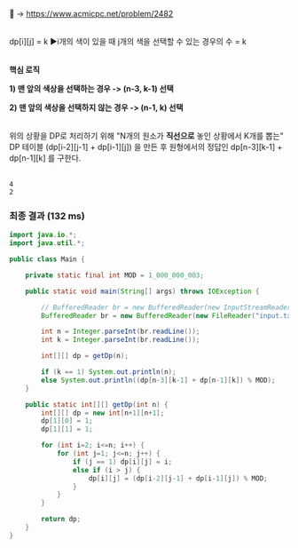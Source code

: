 📌 → https://www.acmicpc.net/problem/2482 <br/><br/>

dp[i][j] = k ▶i개의 색이 있을 때 j개의 색을 선택할 수 있는 경우의 수 = k <br/><br/>

**핵심 로직**

**1) 맨 앞의 색상을 선택하는 경우 -> (n-3, k-1) 선택**

**2) 맨 앞의 색상을 선택하지 않는 경우 -> (n-1, k) 선택** <br/><br/>

위의 상황을 DP로 처리하기 위해 "N개의 원소가 **직선으로** 놓인 상황에서 K개를 뽑는" DP 테이블 (dp[i-2][j-1] + dp[i-1][j]) 을 만든 후 원형에서의 정답인 dp[n-3][k-1] + dp[n-1][k] 를 구한다. <br/><br/>

```
4
2
```

### 최종 결과 (132 ms)

```java
import java.io.*;
import java.util.*;

public class Main {

    private static final int MOD = 1_000_000_003;

    public static void main(String[] args) throws IOException {

        // BufferedReader br = new BufferedReader(new InputStreamReader(System.in));
        BufferedReader br = new BufferedReader(new FileReader("input.txt")); 

        int n = Integer.parseInt(br.readLine());
        int k = Integer.parseInt(br.readLine());

        int[][] dp = getDp(n);

        if (k == 1) System.out.println(n);
        else System.out.println((dp[n-3][k-1] + dp[n-1][k]) % MOD);
    }

    public static int[][] getDp(int n) {
        int[][] dp = new int[n+1][n+1];
        dp[1][0] = 1;
        dp[1][1] = 1;

        for (int i=2; i<=n; i++) {
            for (int j=1; j<=n; j++) {
                if (j == 1) dp[i][j] = i;
                else if (i > j) {
                    dp[i][j] = (dp[i-2][j-1] + dp[i-1][j]) % MOD;
                }
            }
        }

        return dp;
    }
}
```

